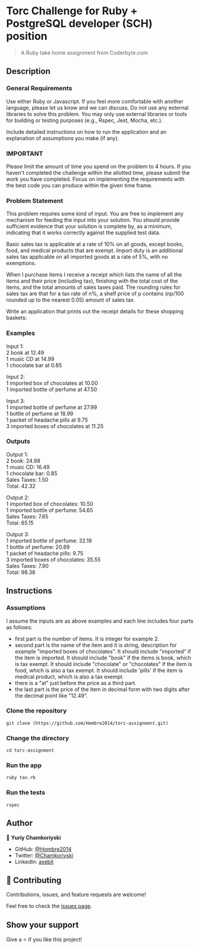 # Torc Challenge for Ruby + PostgreSQL developer (SCH) position

> A Ruby take home assignment from Coderbyte.com

## Description

### General Requirements

Use either Ruby or Javascript. If you feel more comfortable with another language, please let us know and we can discuss.
Do not use any external libraries to solve this problem. You may only use external libraries or tools for building or testing purposes (e.g., Rspec, Jest, Mocha, etc.).

Include detailed instructions on how to run the application and an explanation of assumptions you make (if any).

### IMPORTANT

Please limit the amount of time you spend on the problem to 4 hours. If you haven't completed the challenge within the allotted time, please submit the work you have completed. Focus on implementing the requirements with the best code you can produce within the given time frame.

### Problem Statement

This problem requires some kind of input. You are free to implement any mechanism for feeding the input into your solution. You should provide sufficient evidence that your solution is complete by, as a minimum, indicating that it works correctly against the supplied test data.

Basic sales tax is applicable at a rate of 10% on all goods, except books, food, and medical products that are exempt. Import duty is an additional sales tax applicable on all imported goods at a rate of 5%, with no exemptions.

When I purchase items I receive a receipt which lists the name of all the items and their price (including tax), finishing with the total cost of the items, and the total amounts of sales taxes paid. The rounding rules for sales tax are that for a tax rate of n%, a shelf price of p contains (np/100 rounded up to the nearest 0.05) amount of sales tax.

Write an application that prints out the receipt details for these shopping baskets:

### Examples

Input 1:<br>
2 book at 12.49<br>
1 music CD at 14.99<br>
1 chocolate bar at 0.85<br>

Input 2:<br>
1 imported box of chocolates at 10.00<br>
1 imported bottle of perfume at 47.50<br>

Input 3:<br>
1 imported bottle of perfume at 27.99<br>
1 bottle of perfume at 18.99<br>
1 packet of headache pills at 9.75<br>
3 imported boxes of chocolates at 11.25<br>

### Outputs

Output 1:<br>
2 book: 24.98<br>
1 music CD: 16.49<br>
1 chocolate bar: 0.85<br>
Sales Taxes: 1.50<br>
Total: 42.32<br>

Output 2:<br>
1 imported box of chocolates: 10.50<br>
1 imported bottle of perfume: 54.65<br>
Sales Taxes: 7.65<br>
Total: 65.15<br>

Output 3:<br>
1 imported bottle of perfume: 32.19<br>
1 bottle of perfume: 20.89<br>
1 packet of headache pills: 9.75<br>
3 imported boxes of chocolates: 35.55<br>
Sales Taxes: 7.90<br>
Total: 98.38<br>

## Instructions

### Assumptions

I assume the inputs are as above examples and each line includes four parts as follows:

- first part is the number of items. It is integer for example 2.
- second part is the name of the item and it is string, description for example "imported boxes of chocolates". It should include "imported" if the item is imported. It should include "book" if the items is book, which is tax exempt. It should include "chocolate" or "chocolates" if the item is food, which is also a tax exempt. It should include 'pills' if the item is medical product, which is also a tax exempt.
- there is a "at" just before the price as a third part.
- the last part is the price of the item in decimal form with two digits after the decimal point like "12.49".

### Clone the repository

`git clone (https://github.com/Hombre2014/torc-assignment.git)`

### Change the directory

`cd torc-assignment`

### Run the app

`ruby tax.rb`

### Run the tests

`rspec`

## Author

👤 **Yuriy Chamkoriyski**

- GitHub: [@Hombre2014](https://github.com/Hombre2014)
- Twitter: [@Chamkoriyski](https://twitter.com/Chamkoriyski)
- LinkedIn: [axebit](https://linkedin.com/in/axebit)

## 🤝 Contributing

Contributions, issues, and feature requests are welcome!

Feel free to check the [issues page](https://github.com/Hombre2014/torc-assignment/issues).

## Show your support

Give a ⭐️ if you like this project!
